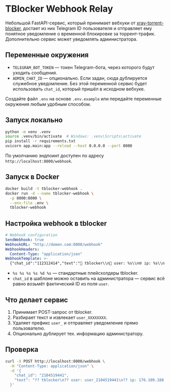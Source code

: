 # TBlocker Webhook Relay

Небольшой FastAPI-сервис, который принимает вебхуки от [xray-torrent-blocker](https://github.com/kutovoys/xray-torrent-blocker),
достает из них Telegram ID пользователя и отправляет ему понятное уведомление о временной блокировке за торрент-трафик.
Дополнительно сервис может уведомлять администратора.

## Переменные окружения

- `TELEGRAM_BOT_TOKEN` — токен Telegram-бота, через которого будут уходить сообщения.
- `ADMIN_CHAT_ID` — опционально. Если задан, сюда дублируется служебное уведомление.
  Без этой переменной сервис будет использовать `chat_id`, который пришёл в исходном вебхуке.

Создайте файл `.env` на основе `.env.example` или передайте переменные окружения любым удобным способом.

## Запуск локально

```bash
python -m venv .venv
source .venv/bin/activate  # Windows: .venv\Scripts\activate
pip install -r requirements.txt
uvicorn app.main:app --reload --host 0.0.0.0 --port 8000
```

По умолчанию эндпоинт доступен по адресу `http://localhost:8000/webhook`.

## Запуск в Docker

```bash
docker build -t tblocker-webhook .
docker run -d --name tblocker-webhook \
  -p 8000:8000 \
  --env-file .env \
  tblocker-webhook
```

## Настройка webhook в tblocker

```yaml
# Webhook configuration
SendWebhook: true
WebhookURL: "http://domen.com:8000/webhook"
WebhookHeaders:
  Content-Type: "application/json"
WebhookTemplate: >-
  {"chat_id":"112312414","text":"🚫 tblocker\\n👤 user: %s\\n🌐 ip: %s\\n🖥️ server: %s\\n⚡ action: %s\\n⏳ ttl(s): %d\\n🕒 time: %s"}
```

- `%s %s %s %s %d %s` — стандартные плейсхолдеры tblocker.
- `chat_id` в шаблоне можно оставить на администратора — сервис всё равно возьмёт фактический ID из поля `user`.

## Что делает сервис

1. Принимает POST-запрос от tblocker.
2. Разбирает текст и извлекает `user_XXXXXXXX`.
3. Удаляет префикс `user_` и отправляет уведомление прямо пользователю.
4. Опционально дублирует тех. информацию администратору.

## Проверка

```bash
curl -X POST http://localhost:8000/webhook \
  -H "Content-Type: application/json" \
  -d '{
    "chat_id": "2104519441",
    "text": "?? tblocker\n?? user: user_2104519441\n?? ip: 176.109.188.156\n??? server: example-server\n? action: block\n? ttl(s): 60\n?? time: 2025-10-09T22:29:21Z"
  }'
```
